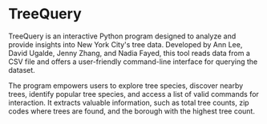 # TreeQuery
TreeQuery is an interactive Python program designed to analyze and provide insights into New York City's tree data. Developed by Ann Lee, David Ugalde, Jenny Zhang, and Nadia Fayed, this tool reads data from a CSV file and offers a user-friendly command-line interface for querying the dataset.

The program empowers users to explore tree species, discover nearby trees, identify popular tree species, and access a list of valid commands for interaction. It extracts valuable information, such as total tree counts, zip codes where trees are found, and the borough with the highest tree count.


